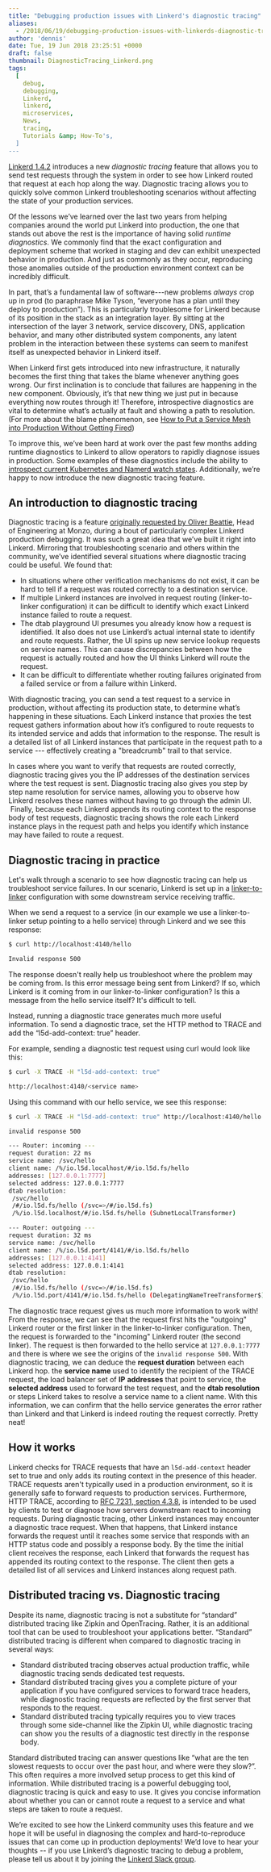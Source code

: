 ```yaml
---
title: "Debugging production issues with Linkerd's diagnostic tracing"
aliases:
  - /2018/06/19/debugging-production-issues-with-linkerds-diagnostic-tracing/
author: 'dennis'
date: Tue, 19 Jun 2018 23:25:51 +0000
draft: false
thumbnail: DiagnosticTracing_Linkerd.png
tags:
  [
    debug,
    debugging,
    Linkerd,
    linkerd,
    microservices,
    News,
    tracing,
    Tutorials &amp; How-To's,
  ]
---
```


[Linkerd 1.4.2](https://github.com/linkerd/linkerd/releases/tag/1.4.2) introduces a new _diagnostic tracing_ feature that allows you to send test requests through the system in order to see how Linkerd routed that request at each hop along the way. Diagnostic tracing allows you to quickly solve common Linkerd troubleshooting scenarios without affecting the state of your production services.

Of the lessons we’ve learned over the last two years from helping companies around the world put Linkerd into production, the one that stands out above the rest is the importance of having solid _runtime diagnostics_. We commonly find that the exact configuration and deployment scheme that worked in staging and dev can exhibit unexpected behavior in production. And just as commonly as they occur, reproducing those anomalies outside of the production environment context can be incredibly difficult.

In part, that’s a fundamental law of software---new problems _always_ crop up in prod (to paraphrase Mike Tyson, “everyone has a plan until they deploy to production”). This is particularly troublesome for Linkerd because of its position in the stack as an integration layer. By sitting at the intersection of the layer 3 network, service discovery, DNS, application behavior, and many other distributed system components, any latent problem in the interaction between these systems can seem to manifest itself as unexpected behavior in Linkerd itself.

When Linkerd first gets introduced into new infrastructure, it naturally becomes the first thing that takes the blame whenever anything goes wrong. Our first inclination is to conclude that failures are happening in the new component. Obviously, it’s that new thing we just put in because everything now routes through it! Therefore, introspective diagnostics are vital to determine what’s actually at fault and showing a path to resolution. (For more about the blame phenomenon, see [How to Put a Service Mesh into Production Without Getting Fired](https://www.youtube.com/watch?v=XA1aGpYzpYg))

To improve this, we’ve been hard at work over the past few months adding runtime diagnostics to Linkerd to allow operators to rapidly diagnose issues in production. Some examples of these diagnostics include the ability to [introspect current Kubernetes and Namerd watch states](https://github.com/linkerd/linkerd/releases/tag/1.4.1). Additionally, we’re happy to now introduce the new diagnostic tracing feature.

## An introduction to diagnostic tracing

Diagnostic tracing is a feature [originally requested by Oliver Beattie](https://github.com/linkerd/linkerd/issues/1732), Head of Engineering at Monzo, during a bout of particularly complex Linkerd production debugging. It was such a great idea that we’ve built it right into Linkerd. Mirroring that troubleshooting scenario and others within the community, we’ve identified several situations where diagnostic tracing could be useful. We found that:

- In situations where other verification mechanisms do not exist, it can be hard to tell if a request was routed correctly to a destination service.
- If multiple Linkerd instances are involved in request routing (linker-to-linker configuration) it can be difficult to identify which exact Linkerd instance failed to route a request.
- The dtab playground UI presumes you already know how a request is identified. It also does not use Linkerd’s actual internal state to identify and route requests. Rather, the UI spins up new service lookup requests on service names. This can cause discrepancies between how the request is actually routed and how the UI thinks Linkerd will route the request.
- It can be difficult to differentiate whether routing failures originated from a failed service or from a failure within Linkerd.

With diagnostic tracing, you can send a test request to a service in production, without affecting its production state, to determine what’s happening in these situations. Each Linkerd instance that proxies the test request gathers information about how it’s configured to route requests to its intended service and adds that information to the response. The result is a detailed list of all Linkerd instances that participate in the request path to a service --- effectively creating a "breadcrumb" trail to that service.

In cases where you want to verify that requests are routed correctly, diagnostic tracing gives you the IP addresses of the destination services where the test request is sent. Diagnostic tracing also gives you step by step name resolution for service names, allowing you to observe how Linkerd resolves these names without having to go through the admin UI.  Finally, because each Linkerd appends its routing context to the response body of test requests, diagnostic tracing shows the role each Linkerd instance plays in the request path and helps you identify which instance may have failed to route a request.

## Diagnostic tracing in practice

Let's walk through a scenario to see how diagnostic tracing can help us troubleshoot service failures. In our scenario, Linkerd is set up in a [linker-to-linker](https://github.com/linkerd/linkerd-examples/blob/b5689b517108c2a79138e34d8357787580106e76/k8s-daemonset/k8s/servicemesh.yml) configuration with some downstream service receiving traffic.

When we send a request to a service (in our example we use a linker-to-linker setup pointing to a hello service) through Linkerd and we see this response:

```bash
$ curl http://localhost:4140/hello

Invalid response 500
```

The response doesn't really help us troubleshoot where the problem may be coming from. Is this error message being sent from Linkerd? If so, which Linkerd is it coming from in our linker-to-linker configuration? Is this a message from the hello service itself? It's difficult to tell.

Instead, running a diagnostic trace generates much more useful information. To send a diagnostic trace, set the HTTP method to TRACE and add the “l5d-add-context: true” header.

For example, sending a diagnostic test request using curl would look like this:

```bash
$ curl -X TRACE -H "l5d-add-context: true"

http://localhost:4140/<service name>
```

Using this command with our hello service, we see this response:

```bash
$ curl -X TRACE -H "l5d-add-context: true" http://localhost:4140/hello

invalid response 500

--- Router: incoming ---
request duration: 22 ms
service name: /svc/hello
client name: /%/io.l5d.localhost/#/io.l5d.fs/hello
addresses: [127.0.0.1:7777]
selected address: 127.0.0.1:7777
dtab resolution:
 /svc/hello
 /#/io.l5d.fs/hello (/svc=>/#/io.l5d.fs)
 /%/io.l5d.localhost/#/io.l5d.fs/hello (SubnetLocalTransformer)

--- Router: outgoing ---
request duration: 32 ms
service name: /svc/hello
client name: /%/io.l5d.port/4141/#/io.l5d.fs/hello
addresses: [127.0.0.1:4141]
selected address: 127.0.0.1:4141
dtab resolution:
 /svc/hello
 /#/io.l5d.fs/hello (/svc=>/#/io.l5d.fs)
 /%/io.l5d.port/4141/#/io.l5d.fs/hello (DelegatingNameTreeTransformer$)
```

The diagnostic trace request gives us much more information to work with! From the response, we can see that the request first hits the "outgoing" Linkerd router or the first linker in the linker-to-linker configuration. Then, the request is forwarded to the "incoming" Linkerd router (the second linker). The request is then forwarded to the hello service at `127.0.0.1:7777` and there is where we see the origins of the `invalid response 500`. With diagnostic tracing, we can deduce the **request duration** between each Linkerd hop. the **service name** used to identify the recipient of the TRACE request, the load balancer set of **IP** **addresses** that point to service, the **selected address** used to forward the test request, and the **dtab resolution** or steps Linkerd takes to resolve a service name to a client name. With this information, we can confirm that the hello service generates the error rather than Linkerd and that Linkerd is indeed routing the request correctly. Pretty neat!

## How it works

Linkerd checks for TRACE requests that have an `l5d-add-context` header set to true and only adds its routing context in the presence of this header. TRACE requests aren't typically used in a production environment, so it is generally safe to forward requests to production services. Furthermore, HTTP TRACE, according to [RFC 7231, section 4.3.8](https://tools.ietf.org/html/rfc7231#section-4.3.8), is intended to be used by clients to test or diagnose how servers downstream react to incoming requests. During diagnostic tracing, other Linkerd instances may encounter a diagnostic trace request. When that happens, that Linkerd instance forwards the request until it reaches some service that responds with an HTTP status code and possibly a response body. By the time the initial client receives the response, each Linkerd that forwards the request has appended its routing context to the response. The client then gets a detailed list of all services and Linkerd instances along request path.

## Distributed tracing vs. Diagnostic tracing

Despite its name, diagnostic tracing is not a substitute for “standard” distributed tracing like Zipkin and OpenTracing. Rather, it is an additional tool that can be used to troubleshoot your applications better. “Standard” distributed tracing is different when compared to diagnostic tracing in several ways:

- Standard distributed tracing observes actual production traffic, while diagnostic tracing sends dedicated test requests.
- Standard distributed tracing gives you a complete picture of your application if you have configured services to forward trace headers, while diagnostic tracing requests are reflected by the first server that responds to the request.
- Standard distributed tracing typically requires you to view traces through some side-channel like the Zipkin UI, while diagnostic tracing can show you the results of a diagnostic test directly in the response body.

Standard distributed tracing can answer questions like “what are the ten slowest requests to occur over the past hour, and where were they slow?”. This often requires a more involved setup process to get this kind of information. While distributed tracing is a powerful debugging tool, diagnostic tracing is quick and easy to use. It gives you concise information about whether you can or cannot route a request to a service and what steps are taken to route a request.

We’re excited to see how the Linkerd community uses this feature and we hope it will be useful in diagnosing the complex and hard-to-reproduce issues that can come up in production deployments! We’d love to hear your thoughts -- if you use Linkerd’s diagnostic tracing to debug a problem, please tell us about it by joining the [Linkerd Slack group](https://linkerd.slack.com/).
